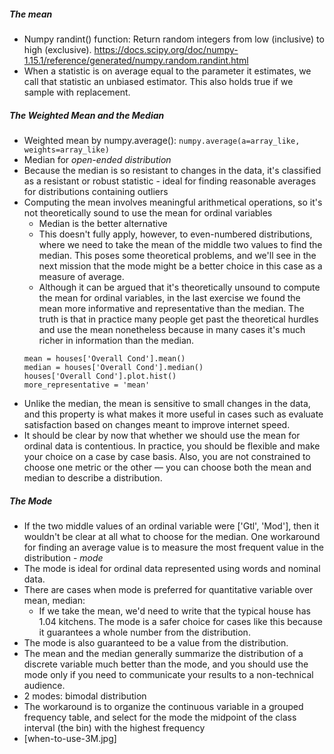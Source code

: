 ##### The mean 
- Numpy randint() function: Return random integers from low (inclusive) to high (exclusive). https://docs.scipy.org/doc/numpy-1.15.1/reference/generated/numpy.random.randint.html
- When a statistic is on average equal to the parameter it estimates, we call that statistic an unbiased estimator. This also holds true if we sample with replacement.

##### The Weighted Mean and the Median
- Weighted mean by numpy.average(): `numpy.average(a=array_like, weights=array_like)`
- Median for *open-ended distribution*
- Because the median is so resistant to changes in the data, it's classified as a resistant or robust statistic -  ideal for finding reasonable averages for distributions containing outliers
- Computing the mean involves meaningful arithmetical operations, so it's not theoretically sound to use the mean for ordinal variables 
    - Median is the better alternative
    - This doesn't fully apply, however, to even-numbered distributions, where we need to take the mean of the middle two values to find the median. This poses some theoretical problems, and we'll see in the next mission that the mode might be a better choice in this case as a measure of average.
    - Although it can be argued that it's theoretically unsound to compute the mean for ordinal variables, in the last exercise we found the mean more informative and representative than the median. The truth is that in practice many people get past the theoretical hurdles and use the mean nonetheless because in many cases it's much richer in information than the median.
    ```
    mean = houses['Overall Cond'].mean()
    median = houses['Overall Cond'].median()
    houses['Overall Cond'].plot.hist()
    more_representative = 'mean'
    ```
- Unlike the median, the mean is sensitive to small changes in the data, and this property is what makes it more useful in cases such as evaluate satisfaction based on changes meant to improve internet speed.
- It should be clear by now that whether we should use the mean for ordinal data is contentious. In practice, you should be flexible and make your choice on a case by case basis. Also, you are not constrained to choose one metric or the other — you can choose both the mean and median to describe a distribution.

##### The Mode
- If the two middle values of an ordinal variable were ['Gtl', 'Mod'], then it wouldn't be clear at all what to choose for the median. One workaround for finding an average value is to measure the most frequent value in the distribution - *mode*
- The mode is ideal for ordinal data represented using words and nominal data.
- There are cases when mode is preferred for quantitative variable over mean, median:
    - If we take the mean, we'd need to write that the typical house has 1.04 kitchens. The mode is a safer choice for cases like this because it guarantees a whole number from the distribution.
- The mode is also guaranteed to be a value from the distribution.
- The mean and the median generally summarize the distribution of a discrete variable much better than the mode, and you should use the mode only if you need to communicate your results to a non-technical audience.
- 2 modes: bimodal distribution
- The workaround is to organize the continuous variable in a grouped frequency table, and select for the mode the midpoint of the class interval (the bin) with the highest frequency
- [when-to-use-3M.jpg]